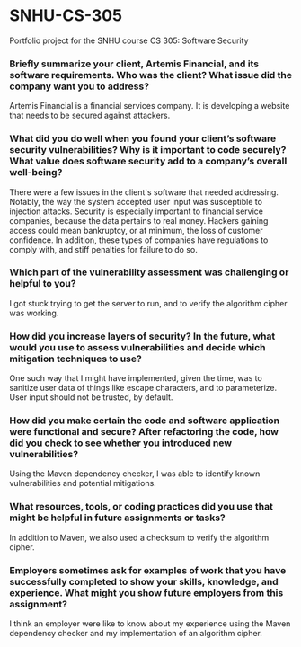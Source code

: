# SNHU-CS-305
Portfolio project for the SNHU course CS 305: Software Security

### Briefly summarize your client, Artemis Financial, and its software requirements. Who was the client? What issue did the company want you to address?

Artemis Financial is a financial services company. It is developing a website that needs to be secured against attackers.

### What did you do well when you found your client’s software security vulnerabilities? Why is it important to code securely? What value does software security add to a company’s overall well-being?

There were a few issues in the client's software that needed addressing. Notably, the way the system accepted user input was susceptible to injection attacks. Security is especially important to financial service companies, because the data pertains to real money. Hackers gaining access could mean bankruptcy, or at minimum, the loss of customer confidence. In addition, these types of companies have regulations to comply with, and stiff penalties for failure to do so.

### Which part of the vulnerability assessment was challenging or helpful to you?

I got stuck trying to get the server to run, and to verify the algorithm cipher was working.

### How did you increase layers of security? In the future, what would you use to assess vulnerabilities and decide which mitigation techniques to use?

One such way that I might have implemented, given the time, was to sanitize user data of things like escape characters, and to parameterize. User input should not be trusted, by default.

### How did you make certain the code and software application were functional and secure? After refactoring the code, how did you check to see whether you introduced new vulnerabilities?

Using the Maven dependency checker, I was able to identify known vulnerabilities and potential mitigations.

### What resources, tools, or coding practices did you use that might be helpful in future assignments or tasks?

In addition to Maven, we also used a checksum to verify the algorithm cipher.

### Employers sometimes ask for examples of work that you have successfully completed to show your skills, knowledge, and experience. What might you show future employers from this assignment?

I think an employer were like to know about my experience using the Maven dependency checker and my implementation of an algorithm cipher.
